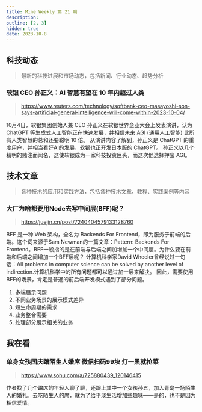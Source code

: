 ```yaml
---
title: Mine Weekly 第 21 期
description:
outline: [2, 3]
hidden: true
date: 2023-10-8
---
```


## 科技动态

> 最新的科技进展和市场动态，包括新闻、行业动态、趋势分析

### 软银 CEO 孙正义：AI 智慧有望在 10 年内超过人类
> https://www.reuters.com/technology/softbank-ceo-masayoshi-son-says-artificial-general-intelligence-will-come-within-2023-10-04/

10月4日，软银集团创始人兼 CEO 孙正义在软银世界企业大会上发表演讲，认为 ChatGPT 等生成式人工智能正在快速发展，并相信未来 AGI (通用人工智能) 比所有人类智慧的总和还要聪明 10 倍。
从演讲内容了解到，孙正义是 ChatGPT 的重度用户，并相当看好AI的发展，软银也正开发日本版的 ChatGPT。
孙正义以几个精明的赌注而闻名，这使软银成为一家科技投资巨头，而这次他选择押宝 AGI。

## 技术文章

> 各种技术的应用和实践方法，包括各种技术文章、教程、实践案例等内容

### 大厂为啥都要用Node去写中间层(BFF)呢？
> https://juejin.cn/post/7240404579133128760

BFF 是一种 Web 架构，全名为 Backends For Frontend，即为服务于前端的后端。这个词来源于Sam Newman的一篇文章：Pattern: Backends For Frontend。BFF一般指的是在前端与后端之间加增加一个中间层。为什么要在前端和后端之间增加一个BFF层呢？
计算机科学家David Wheeler曾经说过一句话：All problems in computer science can be solved by another level of indirection.计算机科学中的所有问题都可以通过加一层来解决。
因此，需要使用BFF的场景，肯定是普通的前后端开发模式遇到了部分问题。
1. 多端展示问题
2. 不同业务场景的展示模式差异
3. 短生命周期的需求
4. 业务整合需要
5. 处理部分展示相关的业务

## 我在看

### 单身女孩国庆蹭陌生人婚席 微信扫码99块 灯一黑就抢菜
> https://www.sohu.com/a/725880439_120146415

作者找了几个蹭席的年轻人聊了聊，还跟上其中一个女孩孙五，加入青岛一场陌生人的婚礼。去吃陌生人的席，就为了给平淡生活增加些趣味——是的，也不是因为相信爱情。
